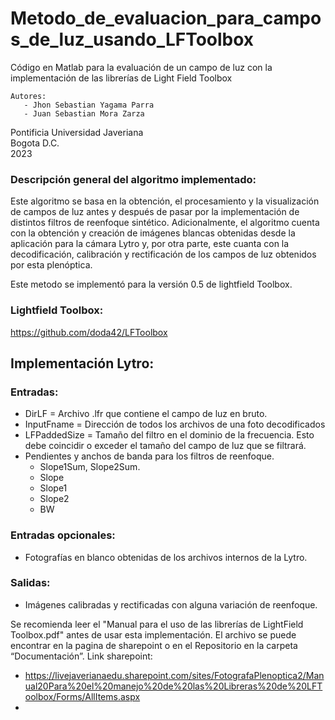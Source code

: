 # Metodo_de_evaluacion_para_campos_de_luz_usando_LFToolbox
Código en Matlab para la evaluación de un campo de luz con la implementación de las librerías de Light Field Toolbox  


    Autores:
       - Jhon Sebastian Yagama Parra
       - Juan Sebastian Mora Zarza


   Pontificia Universidad Javeriana  
              Bogota D.C.  
                 2023  


### Descripción general del algoritmo implementado:
   Este algoritmo se basa en la obtención, el procesamiento y la visualización 
de campos de luz antes y después de pasar por la implementación de distintos 
filtros de reenfoque sintético. Adicionalmente, el algoritmo cuenta con la 
obtención y creación de imágenes blancas obtenidas desde la aplicación para
la cámara Lytro y, por otra parte, este cuanta con la decodificación, 
calibración y rectificación de los campos de luz obtenidos por esta plenóptica.

Este metodo se implementó para la versión 0.5 de lightfield Toolbox.

### Lightfield Toolbox:
https://github.com/doda42/LFToolbox

## Implementación Lytro:
### Entradas:
   -   DirLF = Archivo .lfr que contiene el campo de luz en bruto.  
   -   InputFname = Dirección de todos los archivos de una foto decodificados  
   -   LFPaddedSize = Tamaño del filtro en el dominio de la frecuencia. Esto debe coincidir o exceder el tamaño del campo de luz que se filtrará.
   -   Pendientes y anchos de banda para los filtros de reenfoque.
       -   Slope1Sum, Slope2Sum.
       -   Slope
       -   Slope1
       -   Slope2
       -   BW

### Entradas opcionales:
   -   Fotografías en blanco obtenidas de los archivos internos de la Lytro.


### Salidas:
   -   Imágenes calibradas y rectificadas con alguna variación de reenfoque.

   Se recomienda leer el "Manual para el uso de las librerías de LightField Toolbox.pdf" antes de usar esta implementación. El archivo se puede encontrar en la pagina de sharepoint o en el Repositorio en la carpeta “Documentación”.
   Link sharepoint:
   - https://livejaverianaedu.sharepoint.com/sites/FotografaPlenoptica2/Manual20Para%20el%20manejo%20de%20las%20Libreras%20de%20LFToolbox/Forms/AllItems.aspx
   - 
